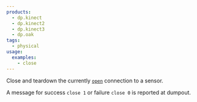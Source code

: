 ```yaml
---
products:
  - dp.kinect
  - dp.kinect2
  - dp.kinect3
  - dp.oak
tags:
  - physical
usage:
  examples:
    - close
---
```


Close and teardown the currently [`open`](open.md) connection to a sensor.

A message for success `close 1` or failure `close 0` is reported at dumpout.
